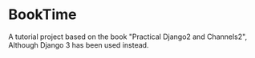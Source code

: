 # BookTime
A tutorial project based on the book "Practical Django2 and Channels2", Although Django 3 has been used instead.